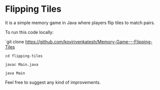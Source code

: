 
# Flipping Tiles
It is a simple memory game in Java where players flip tiles to match pairs.

To run this code locally:

`git clone https://github.com/kovirivenkatesh/Memory-Game---Flipping-Tiles

`cd flipping-tiles`

`javac Main.java`

`java Main`

Feel free to suggest any kind of improvements. 